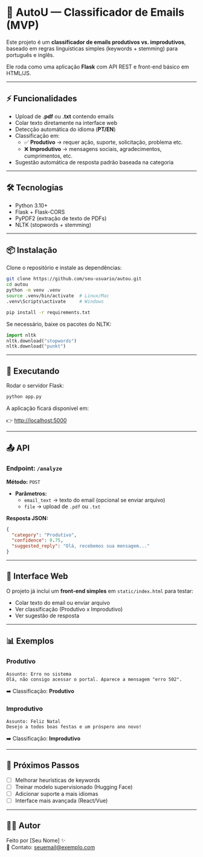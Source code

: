 # 📧 AutoU — Classificador de Emails (MVP)

Este projeto é um **classificador de emails produtivos vs. improdutivos**, baseado em regras linguísticas simples (keywords + stemming) para português e inglês.  

Ele roda como uma aplicação **Flask** com API REST e front-end básico em HTML/JS.

---

## ⚡ Funcionalidades

- Upload de **.pdf** ou **.txt** contendo emails  
- Colar texto diretamente na interface web  
- Detecção automática do idioma (**PT/EN**)  
- Classificação em:
  - ✅ **Produtivo** → requer ação, suporte, solicitação, problema etc.  
  - ❌ **Improdutivo** → mensagens sociais, agradecimentos, cumprimentos, etc.  
- Sugestão automática de resposta padrão baseada na categoria  

---

## 🛠️ Tecnologias

- Python 3.10+  
- Flask + Flask-CORS  
- PyPDF2 (extração de texto de PDFs)  
- NLTK (stopwords + stemming)  

---

## 📦 Instalação

Clone o repositório e instale as dependências:

```bash
git clone https://github.com/seu-usuario/autou.git
cd autou
python -m venv .venv
source .venv/bin/activate  # Linux/Mac
.venv\Scripts\activate     # Windows

pip install -r requirements.txt
```

Se necessário, baixe os pacotes do NLTK:

```python
import nltk
nltk.download("stopwords")
nltk.download("punkt")
```

---

## 🚀 Executando

Rodar o servidor Flask:

```bash
python app.py
```

A aplicação ficará disponível em:

👉 [http://localhost:5000](http://localhost:5000)

---

## 📤 API

### Endpoint: `/analyze`  
**Método:** `POST`

- **Parâmetros:**
  - `email_text` → texto do email (opcional se enviar arquivo)  
  - `file` → upload de `.pdf` ou `.txt`  

**Resposta JSON:**

```json
{
  "category": "Produtivo",
  "confidence": 0.75,
  "suggested_reply": "Olá, recebemos sua mensagem..."
}
```

---

## 🎨 Interface Web

O projeto já inclui um **front-end simples** em `static/index.html` para testar:

- Colar texto do email ou enviar arquivo  
- Ver classificação (Produtivo x Improdutivo)  
- Ver sugestão de resposta  

---

## 📊 Exemplos

### Produtivo
```
Assunto: Erro no sistema
Olá, não consigo acessar o portal. Aparece a mensagem "erro 502".
```
➡️ Classificação: **Produtivo**

### Improdutivo
```
Assunto: Feliz Natal
Desejo a todos boas festas e um próspero ano novo!
```
➡️ Classificação: **Improdutivo**

---

## 📌 Próximos Passos

- [ ] Melhorar heurísticas de keywords  
- [ ] Treinar modelo supervisionado (Hugging Face)  
- [ ] Adicionar suporte a mais idiomas  
- [ ] Interface mais avançada (React/Vue)  

---

## 👨‍💻 Autor

Feito por [Seu Nome] ✨  
📧 Contato: seuemail@exemplo.com  
